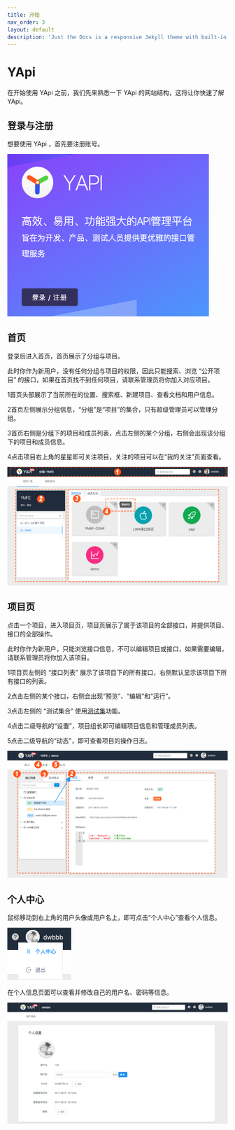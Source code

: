 ```yaml
---
title: 开始
nav_order: 3
layout: default
description: 'Just the Docs is a responsive Jekyll theme with built-in search that is easily customizable and hosted on GitHub Pages.'
---
```


# YApi

在开始使用 YApi 之前，我们先来熟悉一下 YApi 的网站结构，这将让你快速了解 YApi。

## 登录与注册

想要使用 YApi ，首先要注册账号。

<img src="./images/usage/login.png" />

## 首页

登录后进入首页，首页展示了分组与项目。

此时你作为新用户，没有任何分组与项目的权限，因此只能搜索、浏览 “公开项目” 的接口，如果在首页找不到任何项目，请联系管理员将你加入对应项目。

<span class="list-index">1</span>首页头部展示了当前所在的位置、搜索框、新建项目、查看文档和用户信息。

<span class="list-index">2</span>首页左侧展示分组信息，“分组”是“项目”的集合，只有超级管理员可以管理分组。

<span class="list-index">3</span>首页右侧是分组下的项目和成员列表，点击左侧的某个分组，右侧会出现该分组下的项目和成员信息。

<span class="list-index">4</span>点击项目右上角的星星即可关注项目，关注的项目可以在“我的关注”页面查看。

<img src="./images/usage/index.png" />

## 项目页

点击一个项目，进入项目页，项目页展示了属于该项目的全部接口，并提供项目、接口的全部操作。

此时你作为新用户，只能浏览接口信息，不可以编辑项目或接口，如果需要编辑，请联系管理员将你加入该项目。

<span class="list-index">1</span>项目页左侧的 “接口列表” 展示了该项目下的所有接口，右侧默认显示该项目下所有接口的列表。

<span class="list-index">2</span>点击左侧的某个接口，右侧会出现“预览”、“编辑”和“运行”。

<span class="list-index">3</span>点击左侧的 “测试集合” 使用[测试集](./case.md)功能。

<span class="list-index">4</span>点击二级导航的“设置”，项目组长即可编辑项目信息和管理成员列表。

<span class="list-index">5</span>点击二级导航的“动态”，即可查看项目的操作日志。

<img src="./images/usage/project.png" />

## 个人中心

鼠标移动到右上角的用户头像或用户名上，即可点击“个人中心”查看个人信息。

<img src="./images/usage/hover.png" />

在个人信息页面可以查看并修改自己的用户名、密码等信息。

<img src="./images/usage/user.png" />
